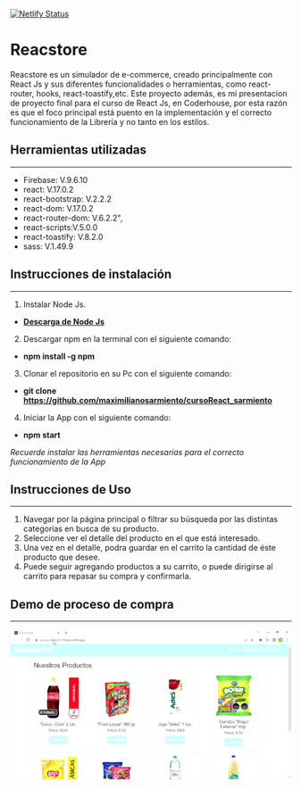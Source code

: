 [![Netlify Status](https://api.netlify.com/api/v1/badges/84a6a27b-417a-4813-9855-fad7eac798fa/deploy-status)](https://app.netlify.com/sites/sprightly-longma-a62fe8/deploys)
# Reacstore
Reacstore es un simulador de e-commerce, creado principalmente con React Js y sus diferentes funcionalidades o herramientas, como react-router, hooks, react-toastify,etc.
Este proyecto además, es mi presentacion de proyecto final para el curso de React Js, en Coderhouse, por esta razón es que el foco principal está puento en la implementación y el correcto funcionamiento de la Librería y no tanto en los estilos.
## Herramientas utilizadas
****
* Firebase: V.9.6.10
* react: V.17.0.2
* react-bootstrap: V.2.2.2
* react-dom: V.17.0.2
* react-router-dom: V.6.2.2",
* react-scripts:V.5.0.0
* react-toastify: V.8.2.0
* sass: V.1.49.9
## Instrucciones de instalación
***
1. Instalar Node Js.
- [**Descarga de Node Js**](https://nodejs.org/en/descargar/)
2. Descargar npm en la terminal con el siguiente comando:
- **npm install -g npm**
3. Clonar el repositorio en su Pc con el siguiente comando:
- **git clone https://github.com/maximilianosarmiento/cursoReact_sarmiento**
4. Iniciar la App con el siguiente comando:
- **npm start**

*Recuerde instalar las herramientas necesarias para el correcto funcionamiento de la App*
## Instrucciones de Uso
***
1. Navegar por la página principal o filtrar su búsqueda por las distintas categorías en busca de su producto.
2. Seleccione ver el detalle del producto en el que está interesado.
3. Una vez en el detalle, podra guardar en el carrito la cantidad de éste producto que desee.
4. Puede seguir agregando productos a su carrito, o puede dirigirse al carrito para repasar su compra y confirmarla. 
## Demo de proceso de compra
***
![Demo Gif](./src/components/Demo.gif)